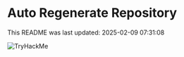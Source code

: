 # Auto Regenerate Repository

This README was last updated: 2025-02-09 07:31:08

 ![TryHackMe](https://tryhackme.com/badge/533634)